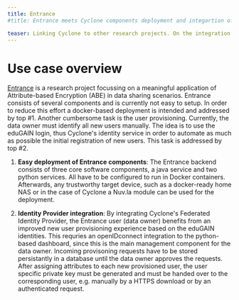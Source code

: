 ```yaml
---
title: Entrance  
#title: Entrance meets Cyclone components deployment and integartion of federated identities.

teaser: Linking Cyclone to other research projects. On the integration of Cyclone's Federated Identity provider to Entrance and an improved Entrance component deployment.
---
```

# Use case overview

[Entrance](http://entrance.snet.tu-berlin.de/ ) is a research project focussing on a meaningful application of Attribute-based Encryption (ABE) in data sharing scenarios. Entrance consists of several components and is currently not easy to setup. In order to reduce this effort a docker-based deployment is intended and addressed by top #1.
Another cumbersome task is the user provisioning. Currently, the data owner must identify all new users manually. The idea is to use the eduGAIN login, thus Cyclone's identity service in order to automate as much as possible the initial registration of new users. This task is addressed by top #2. 

1. **Easy deployment of Entrance components**:
The Entrance backend consists of three core software components, a java service and two python services. All have to be configured to run in Docker containers. Afterwards, any trustworthy target device, such as a docker-ready home NAS or in the case of Cyclone a Nuv.la module can be used for the deployment.

2. **Identity Provider integration**:  By integrating Cyclone's Federated Identity Provider, the Entrance user (data owner) benefits from an improved new user provisioning experience based on the eduGAIN identities. This requries an openIDconnect integration to the python-based dashboard, since this is the main management component for the data owner. Incoming provisoning requests have to be stored persistantly in a database until the data owner approves the requests. After assigning attributes to each new provisioned user, the user specific private key must be generated and must be handed over to the corresponding user, e.g. manually by a HTTPS download or by an authenticated request.  


